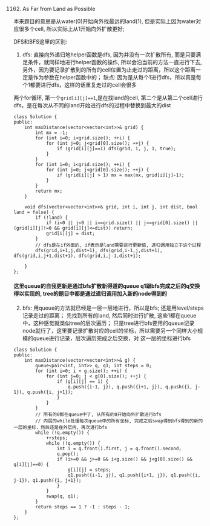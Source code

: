 1162. As Far from Land as Possible

本来题目的意思是从water(0)开始向外找最远的land(1), 但是实际上因为water对应很多个cell, 所以实际上从1开始向外扩散更好;

DFS和BFS这里的区别:

1. dfs: 直接向外递归地helper函数是dfs, 因为并没有一次扩散所有, 而是只要满足条件，就同样地进行helper函数的操作, 所以会沿当前的方法一直进行下去, 
另外，因为要记录扩散到的所有的cell位置为止走过的距离，所以这个距离一定是作为参数在helper函数中的；
缺点: 因为是从每个1进行dfs，所以真是每个1都要进行dfs，这样的话重复走过的cell会很多

两个for循环, 第一个```grid[i][j]==1```,是在找land的cell, 第二个是从第二个cell进行dfs，是在每次从不同的land开始进行dfs的过程中替换到最大的dist
```
class Solution {
public:
    int maxDistance(vector<vector<int>>& grid) {
        int mx = -1;
        for (int i=0; i<grid.size(); ++i) {
            for (int j=0; j<grid[0].size(); ++j) {
                if (grid[i][j]==1) dfs(grid, i, j, 1, true);
            }
        }
        for (int i=0; i<grid.size(); ++i) {
            for (int j=0; j<grid[0].size(); ++j) {
                if (grid[i][j] > 1) mx = max(mx, grid[i][j]-1);
            }
        }
        return mx;
    }
    
    void dfs(vector<vector<int>>& grid, int i, int j, int dist, bool land = false) {
        if (!land) {
            if (i<0 || j<0 || i>=grid.size() || j>=grid[0].size() || (grid[i][j]!=0 && grid[i][j]<=dist)) return;
            grid[i][j] = dist;
        }
        // dfs是在if外面的, if表示是land需要进行更新值, 递归调用独立于这个过程
        dfs(grid,i+1,j,dist+1), dfs(grid,i-1,j,dist+1), dfs(grid,i,j+1,dist+1), dfs(grid,i,j-1,dist+1);

    }
};
```

#### 这里queue的自我更新是通过bfs扩散新得道的queue q1跟bfs完成之后的q交换得以实现的, tree的题目中都是通过递归调用加入新的node得到的

2. bfs: 用queue的方法就已经是一层一层地进行，所以是bfs; 还是用level/steps记录走过的距离；
先找到所有的land, 然后同时进行扩散, 这些1都在queue中，这种感觉就类似tree的层次遍历；
只是tree进行bfs要用的queue记录node就行了，这里要记录扩散对应的cell的坐标，所以需要另一个同样大小规模的queue进行记录，层次遍历完成之后交换，对
这一层的坐标进行bfs
```
class Solution {
public:
    int maxDistance(vector<vector<int>>& g) {
        queue<pair<int, int>> q, q1; int steps = 0;
        for (int i=0; i < g.size(); ++i) {
            for (int j=0; j < g[0].size(); ++j) {
                if (g[i][j] == 1) {
                    q.push({i-1, j}), q.push({i+1, j}), q.push({i, j-1}), q.push({i, j+1});
                }
            }
        }
        // 所有的0都在queue中了, 从所有的0开始向外扩散进行bfs
        // 内层的while处理每次queue中的所有坐标, 完成之后swap得到bfs得到的新的一层的坐标，然后还是在外层内，再次进行bfs
        while (!q.empty()) {
            ++steps;
            while (!q.empty()) {
                int i = q.front().first, j = q.front().second;
                q.pop();
                if (i>=0 && j>=0 && i<g.size() && j<g[0].size() && g[i][j]==0) {
                    g[i][j] = steps;
                    q1.push({i-1, j}), q1.push({i+1, j}), q1.push({i, j-1}), q1.push({i, j+1});
                }
            }
            swap(q, q1);
        }
        return steps == 1 ? -1 : steps - 1;
    }
};
```
